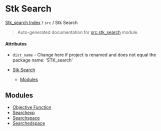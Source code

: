 # Stk Search

[Stk_search Index](../../README.md#stk_search-index) / `src` / Stk Search

> Auto-generated documentation for [src.stk_search](https://github.com/mohammedazzouzi15/STK_search/blob/main/src/stk_search/__init__.py) module.

#### Attributes

- `dist_name` - Change here if project is renamed and does not equal the package name: 'STK_search'


- [Stk Search](#stk-search)
  - [Modules](#modules)

## Modules

- [Objective Function](./Objective_function.md)
- [Searchexp](./SearchExp.md)
- [Searchspace](./SearchSpace.md)
- [Searchedspace](./SearchedSpace.md)